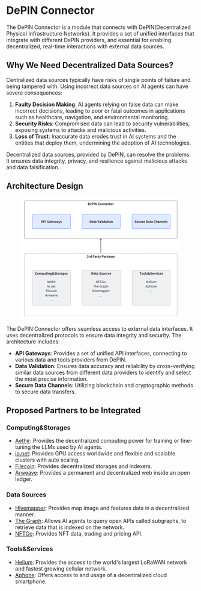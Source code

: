 # DePIN Connector

The DePIN Connector is a module that connects with DePIN(Decentralized Physical Infrastructure Networks). It provides a set of unified interfaces that integrate with different DePIN providers, and essential for enabling decentralized, real-time interactions with external data sources.&#x20;

## Why We Need Decentralized Data Sources?

Centralized data sources typically have risks of single points of failure and being tampered with. Using incorrect data sources on AI agents can have severe consequences:

1. **Faulty Decision Making**: AI agents relying on false data can make incorrect decisions, leading to poor or fatal outcomes in applications such as healthcare, navigation, and environmental monitoring.
2. **Security Risks**: Compromised data can lead to security vulnerabilities, exposing systems to attacks and malicious activities.
3. **Loss of Trust**: Inaccurate data erodes trust in AI systems and the entities that deploy them, undermining the adoption of AI technologies.

Decentralized data sources, provided by DePIN, can resolve the problems. It ensures data integrity, privacy, and resilience against malicious attacks and data falsification.

## Architecture Design

<figure><img src="../.gitbook/assets/image (63).png" alt=""><figcaption></figcaption></figure>

The DePIN Connector offers seamless access to external data interfaces. It uses decentralized protocols to ensure data integrity and security. The architecture includes:

* **API Gateways**: Provides a set of unified API interfaces, connecting to various data and tools providers from DePIN.
* **Data Validation**: Ensures data accuracy and reliability by cross-verifying similar data sources from different data providers to identify and select the most precise information.
* **Secure Data Channels**: Utilizing blockchain and cryptographic methods to secure data transfers.

## Proposed Partners to be Integrated

### Computing\&Storages

* [Aethir](https://aethir.com): Provides the decentralized computing power for training or fine-tuning the LLMs used by AI agents.
* [io.net](https://io.net): Provides GPU access worldwide and flexible and scalable clusters with auto scaling.
* [Filecoin](https://filecoin.io/): Provides decentralized storages and indexers.
* [Arweave](https://www.arweave.org/): Provides a permanent and decentralized web inside an open ledger.

### Data Sources

* [Hivemapper](https://www.hivemapper.com/): Provides map image and features data in a decentralized manner.
* [The Graph](https://thegraph.com/): Allows AI agents to query open APIs called subgraphs, to retrieve data that is indexed on the network.
* [NFTGo](https://nftgo.io/developers): Provides NFT data, trading and pricing API.

### Tools\&Services

* [Helium](https://www.helium.com/): Provides the access to the world's largest LoRaWAN network and fastest growing cellular network.
* [Aphone](https://www.aphone.com/): Offers access to and usage of a decentralized cloud smartphone.

